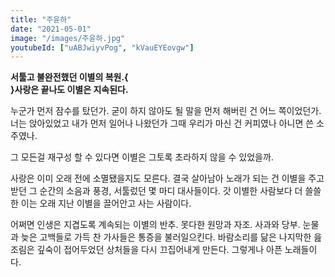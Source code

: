 ```yaml
---
title: "주윤하"
date: "2021-05-01"
image: "/images/주윤하.jpg"
youtubeId: ["uABJwiyvPog", "kVauEYEovgw"]
---
```


**서툴고 불완전했던 이별의 복원.{<br/>}사랑은 끝나도 이별은 지속된다.**

누군가 먼저 잠수를 탔던가. 굳이 하지 않아도 될 말을 먼저 해버린 건 어느 쪽이었던가.
너는 앉아있었고 내가 먼저 일어나 나왔던가
그때 우리가 마신 건 커피였나 아니면 쓴 소주였나.

그 모든걸 재구성 할 수 있다면 이별은 그토록 초라하지 않을 수 있었을까.

사랑은 이미 오래 전에 소멸됐을지도 모른다. 결국 살아남아 노래가 되는 건 이별을 주고받던
그 순간의 소음과 풍경, 서툴렀던 몇 마디 대사들이다.
갓 이별한 사람보다 더 쓸쓸한 이는 오래 지난 이별을 끌어안고 사는 사람이다.

어쩌면 인생은 지겹도록 계속되는 이별의 반추.
못다한 원망과 자조. 사과와 당부. 눈물과 늦은 고백들로 가득 찬 가사들은 통증을 불러일으킨다.
바람소리를 닮은 나지막한 읊조림은 깊숙이 접어두었던 상처들을 다시 끄집어내게 만든다.
그렇게나 아픈 노래들이다.
